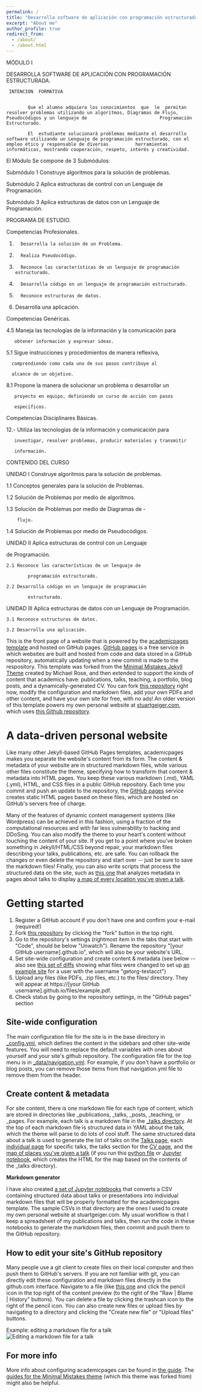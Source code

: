 ```yaml
---
permalink: /
title: "Desarrolla software de aplicación con programación estructurada"
excerpt: "About me"
author_profile: true
redirect_from: 
  - /about/
  - /about.html
---
```


MÓDULO I

 

DESARROLLA SOFTWARE DE APLICACIÓN CON PROGRAMACIÓN ESTRUCTURADA.



     INTENCIÓN  FORMATIVA


            Que el alumno adquiera los conocimientos  que  le  permitan resolver problemas utilizando un algoritmos, Diagramas de Flujo, Pseudocódigos y un lenguaje de                           Programación Estructurado. 

            El  estudiante solucionará problemas mediante el desarrollo software utilizando un Lenguaje de programación estructurado, con el empleo ético y responsable de diversas          herramientas informáticas, mostrando cooperación, respeto, interés y creatividad.

  

El Módulo Se compone de 3 Submódulos:



Submódulo 1  Construye algoritmos para la solución de problemas.  

Submódulo 2  Aplica estructuras de control con un Lenguaje de Programación.  

Submódulo 3  Aplica estructuras de datos con un Lenguaje de Programación. 


 

 PROGRAMA DE ESTUDIO.

 

Competencias Profesionales. 

1.       Desarrolla la solución de un Problema.

2.       Realiza Pseudocódigo.

3.       Reconoce las características de un lenguaje de programación estructurado.

4.       Desarrolla código en un lenguaje de programación estructurado.

5.       Reconoce estructuras de datos.

  6.   Desarrolla una aplicación.

 

 Competencias Genéricas. 

4.5 Maneja las tecnologías de la información y la comunicación para

       obtener información y expresar ideas.

5.1 Sigue instrucciones y procedimientos de manera reflexiva,     

      comprendiendo como cada uno de sus pasos contribuye al

      alcance de un objetivo.

  8.1 Propone la manera de solucionar un problema o desarrollar un

       proyecto en equipo, definiendo un curso de acción con pasos

       específicos.

 

 

Competencias Disciplinares Básicas.

 

12.- Utiliza las tecnologías de la información y comunicación para

       investigar, resolver problemas, producir materiales y transmitir

       información.

 

 

 CONTENIDO DEL CURSO

 

UNIDAD I   Construye algoritmos para la solución de problemas.

 1.1 Conceptos generales para la solución de Problemas.   

 1.2 Solución de Problemas por medio de algoritmos.

 1.3 Solución de Problemas por medio de Diagramas de -

        flujo.

1.4 Solución de Problemas por medio de Pseudocódigos.

 

UNIDAD II  Aplica estructuras de control con un Lenguaje

de Programación.

    2.1 Reconoce las características de un lenguaje de

            programación estructurado.

    2.2 Desarrolla código en un lenguaje de programación

            estructurado.

  

UNIDAD III  Aplica estructuras de datos con un Lenguaje de Programación.

    3.1 Reconoce estructuras de datos.

    3.2 Desarrolla una aplicación.


This is the front page of a website that is powered by the [academicpages template](https://github.com/academicpages/academicpages.github.io) and hosted on GitHub pages. [GitHub pages](https://pages.github.com) is a free service in which websites are built and hosted from code and data stored in a GitHub repository, automatically updating when a new commit is made to the respository. This template was forked from the [Minimal Mistakes Jekyll Theme](https://mmistakes.github.io/minimal-mistakes/) created by Michael Rose, and then extended to support the kinds of content that academics have: publications, talks, teaching, a portfolio, blog posts, and a dynamically-generated CV. You can fork [this repository](https://github.com/academicpages/academicpages.github.io) right now, modify the configuration and markdown files, add your own PDFs and other content, and have your own site for free, with no ads! An older version of this template powers my own personal website at [stuartgeiger.com](http://stuartgeiger.com), which uses [this Github repository](https://github.com/staeiou/staeiou.github.io).

A data-driven personal website
======
Like many other Jekyll-based GitHub Pages templates, academicpages makes you separate the website's content from its form. The content & metadata of your website are in structured markdown files, while various other files constitute the theme, specifying how to transform that content & metadata into HTML pages. You keep these various markdown (.md), YAML (.yml), HTML, and CSS files in a public GitHub repository. Each time you commit and push an update to the repository, the [GitHub pages](https://pages.github.com/) service creates static HTML pages based on these files, which are hosted on GitHub's servers free of charge.

Many of the features of dynamic content management systems (like Wordpress) can be achieved in this fashion, using a fraction of the computational resources and with far less vulnerability to hacking and DDoSing. You can also modify the theme to your heart's content without touching the content of your site. If you get to a point where you've broken something in Jekyll/HTML/CSS beyond repair, your markdown files describing your talks, publications, etc. are safe. You can rollback the changes or even delete the repository and start over -- just be sure to save the markdown files! Finally, you can also write scripts that process the structured data on the site, such as [this one](https://github.com/academicpages/academicpages.github.io/blob/master/talkmap.ipynb) that analyzes metadata in pages about talks to display [a map of every location you've given a talk](https://academicpages.github.io/talkmap.html).

Getting started
======
1. Register a GitHub account if you don't have one and confirm your e-mail (required!)
1. Fork [this repository](https://github.com/academicpages/academicpages.github.io) by clicking the "fork" button in the top right. 
1. Go to the repository's settings (rightmost item in the tabs that start with "Code", should be below "Unwatch"). Rename the repository "[your GitHub username].github.io", which will also be your website's URL.
1. Set site-wide configuration and create content & metadata (see below -- also see [this set of diffs](http://archive.is/3TPas) showing what files were changed to set up [an example site](https://getorg-testacct.github.io) for a user with the username "getorg-testacct")
1. Upload any files (like PDFs, .zip files, etc.) to the files/ directory. They will appear at https://[your GitHub username].github.io/files/example.pdf.  
1. Check status by going to the repository settings, in the "GitHub pages" section

Site-wide configuration
------
The main configuration file for the site is in the base directory in [_config.yml](https://github.com/academicpages/academicpages.github.io/blob/master/_config.yml), which defines the content in the sidebars and other site-wide features. You will need to replace the default variables with ones about yourself and your site's github repository. The configuration file for the top menu is in [_data/navigation.yml](https://github.com/academicpages/academicpages.github.io/blob/master/_data/navigation.yml). For example, if you don't have a portfolio or blog posts, you can remove those items from that navigation.yml file to remove them from the header. 

Create content & metadata
------
For site content, there is one markdown file for each type of content, which are stored in directories like _publications, _talks, _posts, _teaching, or _pages. For example, each talk is a markdown file in the [_talks directory](https://github.com/academicpages/academicpages.github.io/tree/master/_talks). At the top of each markdown file is structured data in YAML about the talk, which the theme will parse to do lots of cool stuff. The same structured data about a talk is used to generate the list of talks on the [Talks page](https://academicpages.github.io/talks), each [individual page](https://academicpages.github.io/talks/2012-03-01-talk-1) for specific talks, the talks section for the [CV page](https://academicpages.github.io/cv), and the [map of places you've given a talk](https://academicpages.github.io/talkmap.html) (if you run this [python file](https://github.com/academicpages/academicpages.github.io/blob/master/talkmap.py) or [Jupyter notebook](https://github.com/academicpages/academicpages.github.io/blob/master/talkmap.ipynb), which creates the HTML for the map based on the contents of the _talks directory).

**Markdown generator**

I have also created [a set of Jupyter notebooks](https://github.com/academicpages/academicpages.github.io/tree/master/markdown_generator
) that converts a CSV containing structured data about talks or presentations into individual markdown files that will be properly formatted for the academicpages template. The sample CSVs in that directory are the ones I used to create my own personal website at stuartgeiger.com. My usual workflow is that I keep a spreadsheet of my publications and talks, then run the code in these notebooks to generate the markdown files, then commit and push them to the GitHub repository.

How to edit your site's GitHub repository
------
Many people use a git client to create files on their local computer and then push them to GitHub's servers. If you are not familiar with git, you can directly edit these configuration and markdown files directly in the github.com interface. Navigate to a file (like [this one](https://github.com/academicpages/academicpages.github.io/blob/master/_talks/2012-03-01-talk-1.md) and click the pencil icon in the top right of the content preview (to the right of the "Raw | Blame | History" buttons). You can delete a file by clicking the trashcan icon to the right of the pencil icon. You can also create new files or upload files by navigating to a directory and clicking the "Create new file" or "Upload files" buttons. 

Example: editing a markdown file for a talk
![Editing a markdown file for a talk](/images/editing-talk.png)

For more info
------
More info about configuring academicpages can be found in [the guide](https://academicpages.github.io/markdown/). The [guides for the Minimal Mistakes theme](https://mmistakes.github.io/minimal-mistakes/docs/configuration/) (which this theme was forked from) might also be helpful.
